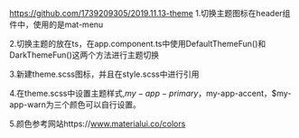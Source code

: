 https://github.com/1739209305/2019.11.13-theme
1.切换主题图标在header组件中，使用的是mat-menu

2.切换主题的放在ts，在app.component.ts中使用DefaultThemeFun()和DarkThemeFun()这两个方法进行主题切换

3.新建theme.scss图标，并且在style.scss中进行引用

4.在theme.scss中设置主题样式,$my-app-primary，$my-app-accent，$my-app-warn为三个颜色可以自行设置。

5.颜色参考网站https://www.materialui.co/colors

